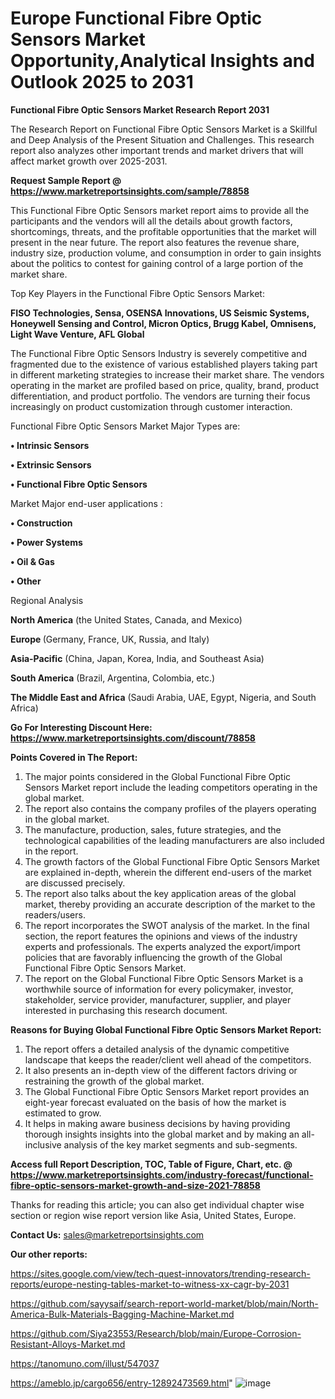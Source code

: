 # Europe Functional Fibre Optic Sensors Market Opportunity,Analytical Insights and Outlook 2025 to 2031

<strong>Functional Fibre Optic Sensors Market Research Report 2031</strong>

The Research Report on Functional Fibre Optic Sensors Market is a Skillful and Deep Analysis of the Present Situation and Challenges. This research report also analyzes other important trends and market drivers that will affect market growth over 2025-2031.

<strong>Request Sample Report @ <a href=https://www.marketreportsinsights.com/sample/78858>https://www.marketreportsinsights.com/sample/78858</a></strong>

This Functional Fibre Optic Sensors market report aims to provide all the participants and the vendors will all the details about growth factors, shortcomings, threats, and the profitable opportunities that the market will present in the near future. The report also features the revenue share, industry size, production volume, and consumption in order to gain insights about the politics to contest for gaining control of a large portion of the market share.

Top Key Players in the Functional Fibre Optic Sensors Market:

<strong>FISO Technologies, Sensa, OSENSA Innovations, US Seismic Systems, Honeywell Sensing and Control, Micron Optics, Brugg Kabel, Omnisens, Light Wave Venture, AFL Global</strong>

The Functional Fibre Optic Sensors Industry is severely competitive and fragmented due to the existence of various established players taking part in different marketing strategies to increase their market share. The vendors operating in the market are profiled based on price, quality, brand, product differentiation, and product portfolio. The vendors are turning their focus increasingly on product customization through customer interaction.

Functional Fibre Optic Sensors Market Major Types are:

<strong>• Intrinsic Sensors

• Extrinsic Sensors

• Functional Fibre Optic Sensors</strong>

Market Major end-user applications :

<strong>• Construction

• Power Systems

• Oil & Gas

• Other</strong>

Regional Analysis

</u><strong><b>North America</b></strong> (the United States, Canada, and Mexico)

<strong><b>Europe </b></strong>(Germany, France, UK, Russia, and Italy)

<strong><b>Asia-Pacific</b></strong> (China, Japan, Korea, India, and Southeast Asia)

<strong><b>South America</b></strong> (Brazil, Argentina, Colombia, etc.)

<strong><b>The Middle East and Africa</b></strong> (Saudi Arabia, UAE, Egypt, Nigeria, and South Africa)

<strong>Go For Interesting Discount Here: <a href=https://www.marketreportsinsights.com/discount/78858>https://www.marketreportsinsights.com/discount/78858</a></strong>

<strong>Points Covered in The Report:</strong>
<ol>
  <li>The major points considered in the Global Functional Fibre Optic Sensors Market report include the leading competitors operating in the global market.</li>
  <li>The report also contains the company profiles of the players operating in the global market.</li>
  <li>The manufacture, production, sales, future strategies, and the technological capabilities of the leading manufacturers are also included in the report.</li>
  <li>The growth factors of the Global Functional Fibre Optic Sensors Market are explained in-depth, wherein the different end-users of the market are discussed precisely.</li>
  <li>The report also talks about the key application areas of the global market, thereby providing an accurate description of the market to the readers/users.</li>
  <li>The report incorporates the SWOT analysis of the market. In the final section, the report features the opinions and views of the industry experts and professionals. The experts analyzed the export/import policies that are favorably influencing the growth of the Global Functional Fibre Optic Sensors Market.</li>
  <li>The report on the Global Functional Fibre Optic Sensors Market is a worthwhile source of information for every policymaker, investor, stakeholder, service provider, manufacturer, supplier, and player interested in purchasing this research document.</li>
</ol>
<strong>Reasons for Buying Global Functional Fibre Optic Sensors Market Report:</strong>

<ol>
  <li>The report offers a detailed analysis of the dynamic competitive landscape that keeps the reader/client well ahead of the competitors.</li>
  <li>It also presents an in-depth view of the different factors driving or restraining the growth of the global market.</li>
  <li>The Global Functional Fibre Optic Sensors Market report provides an eight-year forecast evaluated on the basis of how the market is estimated to grow.</li>
  <li>It helps in making aware business decisions by having providing thorough insights insights into the global market and by making an all-inclusive analysis of the key market segments and sub-segments.</li>
</ol>
<strong>Access full Report Description, TOC, Table of Figure, Chart, etc. @ <a href=https://www.marketreportsinsights.com/industry-forecast/functional-fibre-optic-sensors-market-growth-and-size-2021-78858>https://www.marketreportsinsights.com/industry-forecast/functional-fibre-optic-sensors-market-growth-and-size-2021-78858</a></strong>


Thanks for reading this article; you can also get individual chapter wise section or region wise report version like Asia, United States, Europe.

<strong>Contact Us:</strong>
sales@marketreportsinsights.com

<strong>Our other reports:</strong>

<a href=https://sites.google.com/view/tech-quest-innovators/trending-research-reports/europe-nesting-tables-market-to-witness-xx-cagr-by-2031>https://sites.google.com/view/tech-quest-innovators/trending-research-reports/europe-nesting-tables-market-to-witness-xx-cagr-by-2031</a>

<a href=https://github.com/sayysaif/search-report-world-market/blob/main/North-America-Bulk-Materials-Bagging-Machine-Market.md>https://github.com/sayysaif/search-report-world-market/blob/main/North-America-Bulk-Materials-Bagging-Machine-Market.md</a>

<a href=https://github.com/Siya23553/Research/blob/main/Europe-Corrosion-Resistant-Alloys-Market.md>https://github.com/Siya23553/Research/blob/main/Europe-Corrosion-Resistant-Alloys-Market.md</a>

<a href=https://tanomuno.com/illust/547037>https://tanomuno.com/illust/547037</a>

<a href=https://ameblo.jp/cargo656/entry-12892473569.html>https://ameblo.jp/cargo656/entry-12892473569.html</a>"
![image](https://github.com/user-attachments/assets/4d48fdb5-1b50-4e8c-8a35-6977d814a822)

